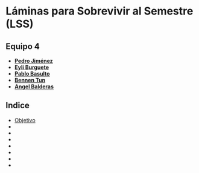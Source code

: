 # **Láminas para Sobrevivir al Semestre (LSS)**



## **Equipo 4**
* [**Pedro Jiménez**](https://github.com/PedroJH25)
* [**Eyli Burguete**](https://github.com/EyliB) 
* [**Pablo Basulto**](https://github.com/PabloBasulto)
* [**Bennen Tun**](https://github.com/Benn7n)
* [**Angel Balderas**](https://github.com/ABalderas21)

## Indice
  - [Objetivo](https://github.com/Benn7n/PY-FIS-LAMINAS/blob/main/DOCUMENTOS/1.%20DESCRIPCI%C3%93N%20DE%20LA%20APLICACI%C3%93N/1.%20OBJETIVO.md#objetivo)
  - []()
  - []()
  - []()
  - []()
  - []()
  - []()
  - []()
